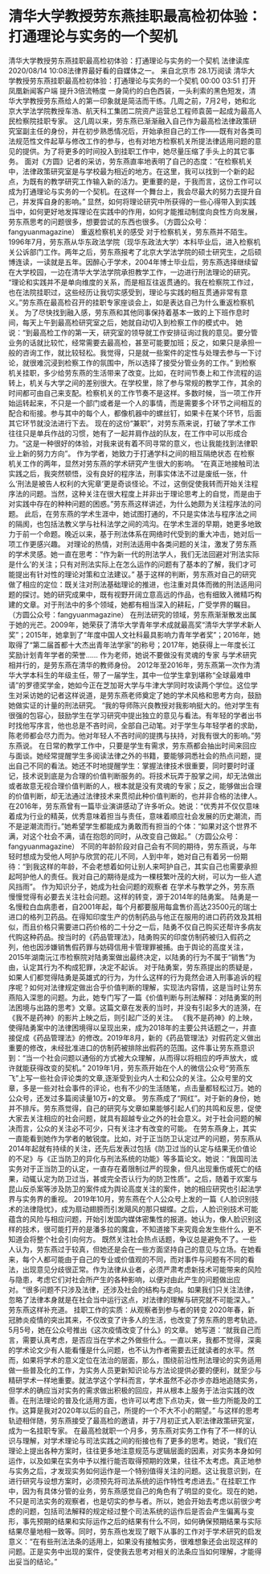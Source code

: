 # 清华大学教授劳东燕挂职最高检初体验：打通理论与实务的一个契机

清华大学教授劳东燕挂职最高检初体验：打通理论与实务的一个契机
法律读库
2020/08/14 10:08法律界最好看的自媒体之一。  来自北京市
28.1万阅读
清华大学教授劳东燕挂职最高检初体验：打通理论与实务的一个契机
00:00
03:51
打开凤凰新闻客户端 提升3倍流畅度
一身简约的白色西装，一头利索的黑色短发，清华大学教授劳东燕给人的第一印象就是简洁而干练。几周之前，7月2号，她和北京大学法学院教授车浩、航天科工集团二院资产运营总工程师袁茵一起成为最高人民检察院挂职专家。
这几周以来，劳东燕已渐渐融入自己作为最高检法律政策研究室副主任的身份，并在初步熟悉情况后，开始承担自己的工作——既有对各类司法规范性文件起草与修改工作的参与，也有对地方检察机关所提法律适用问题的意见的提供。为了将更多的时间投入到挂职工作中，她尽量压缩了手头上的其它事务。
面对《方圆》记者的采访，劳东燕直率地表明了自己的态度：“在检察机关中，法律政策研究室是与学校最为相近的地方。在这里，我可以找到一个新的起点，为既有的教学研究工作输入新的活力。更重要的是，于我而言，这份工作可以成为打通理论与实务的一个契机。在这样一个舞台上，我会尽最大的努力去提升自己，并发挥自身的影响。”
显然，如何将理论研究中所获得的一些心得带入到实践当中，如何更好地发挥理论在实践中的作用，如何才能推动制度向良性方向发展，劳东燕思考的问题很多，想要尝试的东西也很多。（方圆公众号：fangyuanmagazine）
重返检察机关的感受
对于检察机关，劳东燕并不陌生。
1996年7月，劳东燕从华东政法学院（现华东政法大学）本科毕业后，进入检察机关公诉部门工作。两年之后，劳东燕报考了北京大学法学院的硕士研究生，之后硕博连读，一读就是五年。因醉心于学术，2004年博士毕业后，劳东燕选择继续留在大学校园，一边在清华大学法学院承担教学工作，一边进行刑法理论的研究。
“理论和实践并不是单向维度的关系，而是相互往返贯通的。我在检察院工作过，也在法院挂职过，这些经历让我切实感受到，理论与实践的相互贯通非常有意义。”劳东燕在最高检召开的挂职专家座谈会上，如是表达自己为什么重返检察机关。
为了尽快找到融入感，劳东燕和其他同事保持着基本一致的上下班作息时间，每天上午到最高检研究室之后，她就自动切入到检察工作的模式中。
她说：“到最高检工作的第一天，研究室的领导就工作安排征询过我的意见。要分管业务的话就比较忙，经常需要去最高检，甚至可能要加班；反之，如果只是承担一般的咨询工作，就比较轻松。我觉得，只是就一些案件的定性与处理去参与一下讨论，就很难沉浸到检察工作的氛围中，所以选择了接受分管业务的工作。”
到检察机关挂职，多少给劳东燕的生活带来了改变。比如，在时间节奏上和工作流程的运转上，机关与大学之间的差别很大。在学校里，除了参与常规的教学工作，其余的时间都可由自己来支配。检察机关的工作节奏不是这样。多数时候，当一项工作开始运转起来，不只是一个部门或者是一个人的事情，而是需要多个环节之间相互的配合和衔接。参与其中的每个人，都像机器中的螺丝钉，如果卡在某个环节，后面其它环节就没法进行下去。
现在的这份“兼职”，对劳东燕来说，打破了学术工作往往只是单兵作战的习惯，她有了一起并肩作战的队友，在工作中可以形成合力。“这是一种很好的体验，对我来说有着不同寻常的意义，也让我能找到法律职业上新的努力方向”。
作为学者，她致力于打通学科之间的相互隔绝状态
在检察机关工作的两年，显然对劳东燕的学术研究产生很大的影响。
“在真正地接触司法实践之后，我突然顿悟，没有良好的程序法，刑事实体法不过是废纸一张，什么‘刑法是被告人权利的大宪章’更是奇谈怪论。不过，这倒促使我转而开始关注程序法的问题。当然，这种关注在很大程度上并非出于理论思考上的自觉，而是由于对实践中存在的种种问题的困惑。”劳东燕这样讲述，为什么她颇为关注程序法的问题。
此后，在劳东燕的学术生涯中，她试图打通的，不只是实体法与程序法之间的隔阂，也包括法教义学与社科法学之间的鸿沟。在学术生涯的早期，她更多地致力于前一个命题。晚近以来，基于刑法体系在网络时代受到的重大冲击，她对后一项工作更感兴趣。
对理论的热情，对刑法适用中各类问题的关注，激发了劳东燕的学术灵感。她一直在思考：“作为新一代的刑法学人，我们无法回避对‘刑法实际是什么’的关注；只有对刑法实际上在怎么运作的问题有了基本的了解，我们才可能提出有针对性的理论对策和立法建议。”
基于这样的判断，劳东燕对自己的研究做了相应的定位：既关注对刑法基础理论的推进，也注重对具体而微的刑法适用问题的探讨。她的研究成果中，既有视野开阔立意高远的作品，也有细致入微精巧构建的文章。对于刑法中的多个领域，她都有相当深入的耕耘，广受学界的瞩目。（方圆公众号：fangyuanmagazine）
在刑法研究的领域，劳东燕渐渐散发出属于她的光芒。2009年，她荣获了清华大学青年学术成就最高奖“清华大学学术新人奖”；2015年，她拿到了“年度中国人文社科最具影响力青年学者奖”；2016年，她取得了“第二届首都十大杰出青年法学家”的称号；2017年，她获得上一年度长江奖励计划青年学者的荣誉……
作为老师，她说不要做没有灵魂的专家
与学术研究相并行的，是劳东燕在清华的教师身份。
2012年至2016年，劳东燕第一次作为清华大学本科生的年级主任，带了一届学生，其中一位学生拿到堪称“全球最难申请”的罗德奖学金，她如今正在芝加哥大学与牛津大学同时攻读两个学位。这位学生对采访她的记者这样说道，是劳东燕老师奠定了她的学术风格和思考方向，鼓励她做实证的计量的刑法研究。
“我的导师陈兴良教授对我影响挺大的。他对学生有很强的包容心，鼓励学生在学习研究中提出独立的意见与看法。有年轻的学者出书时找他写序言，他也总是不吝时间，全部自己动笔。对于学生与年轻学者的求助，陈老师都会尽力而为。他对年轻人不吝时间的提携与扶持，对我有很大的影响。”劳东燕说。
在日常的教学工作中，只要是学生有需求，劳东燕都会抽出时间来回应与面谈。她经常提醒学生多阅读法律之外的书籍，要能够洞悉社会的热点问题，提出自己不同的看法。她还不时地提醒学生：掌握法律技术很重要，同时要时时谨记，技术说到底是为合理的价值判断服务的。将技术玩弄于股掌之间，却无法做出或者故意无视合理价值判断的人，根本就是没有灵魂的专家；反之，能够做出合理的价值判断，却无法通过法律技术来贯彻此种价值判断的，也并非合格的法律人。在2016年，劳东燕曾有一篇毕业演讲感动了许多听众。她说：“优秀并不仅仅意味着成为行业的精英，优秀意味着担当与责任，意味着顺应社会发展的历史潮流，而不是逆潮流而行。”她希望学生都能成为勇敢而有担当的个体：“如果对这个世界不满，对这个社会不满，请在抱怨的同时，从改变自己做起。”（方圆公众号：fangyuanmagazine）
不同的年龄阶段对自己会有不同的期待，劳东燕说，与年轻时想成为受他人呵护与欣赏的花儿不同，人到中年，她对自己有着另一份期待：“到我这样的年龄，不会老想着如何让别人来呵护自己，其实自己也需要承担起呵护他人的责任。我对自己的期待是成为一棵枝繁叶茂的大树，可以为一些人遮风挡雨”。
作为知识分子，她成为社会问题的观察者
在学术与教学之外，劳东燕慢慢觉得有必要去关注社会问题。这样的转变，源于2014年的陆勇案。
陆勇是一名慢粒白血病患者，自2001年起，每个月都要服用每盒售价高达23500元的瑞士进口的格列卫药品。在得知印度生产的仿制药品与他正在服用的进口药药效及其相似，而且价格只需要进口药价格的二十分之一后，陆勇不仅自己购买还帮许多病友代购这种药品。按当时的《药品管理法》，陆勇购买的印度仿制药被归入假药之列，他也因涉嫌销售假药罪与妨碍信用卡管理罪被捕。由于舆论的高度关注，2015年湖南沅江市检察院对陆勇案做出最终决定，以陆勇的行为不属于“销售”为由，认定其行为不构成犯罪，决定不起诉。
对于陆勇案，劳东燕提出的质疑是，如果人们都觉得陆勇是英雄式的行为，为什么这样的行为竟然会进入刑事追诉的程序呢？如何对法律规定做出合乎价值判断的理解，实现法内容情，这是当时让劳东燕陷入深思的问题。为此，她专门写了一篇《价值判断与刑法解释：对陆勇案的刑法困境与出路的思考》文章。这篇文章在发表的当时，并没有引起多大的涟漪，在《我不是药神》的影片上映之后，则引起广泛的关注。
《我不是药神》的上映，使得陆勇案中的法律困境得以呈现出来，成为2018年的主要公共话题之一，并直接促成《药品管理法》的修改。2019年8月，新的《药品管理法》对假药定义做出重要的修改，未经批准进口的仿制药被排除出假药的范围。这件事让劳东燕意识到：“当一个社会问题以通俗的方式被大众理解，从而得以将相应的呼声放大，或许就能获得改变的契机。”
2019年1月，劳东燕开始在个人的微信公众号“劳燕东飞”上写一些社会评论类的文章,逐渐受到业内人士和公众的关注。公众号里的文章，多是一些对社会事件的评论，也有不少的生活随笔，点击量都轻松过万。她的公众号，还发过多篇阅读量10万+的文章。
劳东燕成了“网红”。对于新的身份，她并不排斥。劳东燕觉得，自己的研究与文章如果能够引起人们的共鸣和反思，促使大家去关注相应的社会问题，就具有超越专业之外的社会意义。对于社会问题的解决而言，公众的关注必不可少，只有关注才有改变的可能。
在劳东燕身上，其实一直能看到她作为学者的敏锐度。比如，对于正当防卫认定过严的问题，劳东燕从2014年起就有持续的关注，还先后发表过包括《防卫过当的认定与结果无价值论的不足》与《正当防卫的异化与刑法系统的功能》等多篇论文。她说：“我国司法实务对于正当防卫的认定，一直存在着限制过严的现象，但凡出现重伤或死亡的结果，动辄认定为防卫过当，甚或完全否认行为的防卫性质”。之后，随着于欢案与昆山反杀案等涉及防卫的案件成为舆论高度关注的案件，她的相应研究也引起法学界与实务界的重视。
2019年10月，劳东燕在个人公众号上发的一篇《人脸识别技术的法律隐忧》，成为扇动翅膀而引发飓风的那只蝴蝶。之后，人脸识别技术可能蕴含的风险与相应问题，开始引发国内媒体密集性的报道。她认为，像人脸识别这样的技术，很可能打开的是潘多拉的魔盒，不知道接下来究竟会发生些什么，更不知道会将整个社会引向何方。
既然关注社会热点话题，争议总是避免不了。一些人认为，劳东燕过于较真，但她还是会在一些方面坚持自己的意见与立场。在她看来，每个人都可能由于自己的专业或价值观的不同，而对事件与问题有不同的看法，出现意见分歧很正常。作为法律从业者，必须严肃考虑新技术可能带来的风险与隐患，考虑它们对社会所产生的各种影响，以便对由此产生的问题做出应对。“很多问题不只涉及法律，还涉及社会的结构与走向。如果我们只关注法律，忽略了法律本身就是在社会当中运行这点，对法律的理解与研究就不可能深入。” 劳东燕这样补充道。
挂职工作的实质：从观察者到参与者的转变
2020年春，新冠肺炎疫情的突出其来，不仅改变了许多人的生活，也改变了劳东燕的思考轨迹。5月5号，她在公众号推出《这次疫情改变了什么》的文章。
她写道：“就我自己而言，需要认真考虑，是否应当在学术之外做些什么。一直以来，我都不觉得，深奥的学术论文少有人能看懂是什么问题，也不认为作者需要去迁就读者的水平。然而，如果将学术的意义定位在法治的层面，那么，围绕前沿性刑法理论的实务适用做一些普及化的工作，为实务人员更新知识论与方法论提供必要的便利，就至少与精研学术一样地重要。就法学这个学科而言，学术虽然不必亦步亦趋地追随实务，但学术的确应当对实务的需求做出积极的回应，并从根本上服务于法治实践的改善。在刑法理论的普及化适用方面，也许可以考虑下点功夫，做一些力所能及的工作。这算是我对2020年以后的自己，所提的一个不大不小的期望。”
与这样的思考轨迹相伴随，劳东燕接受了最高检的邀请，并于7月初正式入职法律政策研究室，成为一名挂职专家。
在最高检就职一个月多，劳东燕对实务工作有了不一样的认识与理解，对学术理论与司法实践之间的衔接也有了更多的思考。她说，“我们在理论上提出各种方案时，往往更多地注意规范与逻辑层面的因素，对实务本身如何运作，以及如果在实务中予以推行能否取得预期的效果，往往不太考虑。真正地参与实务之后，才发现实务如何运作是一个特别值得关注的问题。这让我意识到，在进行研究与设想方案时，必须预先将司法系统的运作特性考虑进去。”
在挂职工作中，因为有具体分管的业务，劳东燕感觉自己的角色有了明显的变化。现在的她，不只是司法实务的观察者，也是切实的参与者。所以，她会开始去考虑以前很少考虑的问题，包括司法解释的规定经过整个司法系统的运作后是否会产生偏离与变形，事先预期的结果和实际运作之后的结果有什么不同，如何确保预期结果与实际结果尽量地相一致等。同时，劳东燕也发现了眼下从事的工作对于学术研究的启发意义：“在有些刑法法条的适用上，如果没有接触实务，很难想象还会出现这样的问题。正是实务中出现的案件，促使我去思考对相关的法条应当如何理解，才能得出妥当的结论。”